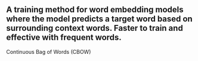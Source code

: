A training method for word embedding models where the model predicts a target word based on surrounding context words. Faster to train and effective with frequent words.
---
Continuous Bag of Words (CBOW)
